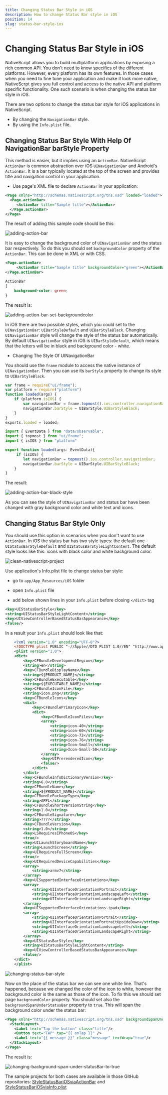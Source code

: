 ```yaml
---
title: Changing Status Bar Style in iOS
description: How to change Status Bar style in iOS
position: 14
slug: status-bar-style-ios
---
```


# Changing Status Bar Style in iOS
 
NativeScript allows you to build multiplatform applications by exposing a rich common API. You don't need to know specifics of the different platforms. However, every platform has its own features. In those cases when you need to fine tune your application and make it look more native, NativeScrpt gives you full control and access to the native API and platform specific functionality. One such scenario is when changing the status bar style in iOS. 

There are two options to change the status bar style for iOS applications in NativeScript.

- By changing the `NavigationBar` style. 
- By using the `Info.plist` file.
 
## Changing Status Bar Style With Help Of NavigationBar barStyle Property
 
This method is easier, but it implies using an `ActionBar`. NativeScript `ActionBar` is common abstraction over iOS `UINavigationBar` and Android's `ActionBar`. It is a bar typically located at the top of the screen and provides title and navigation control in your application.

- Use page's XML file to declare `ActionBar` in your application:

``` XML
<Page xmlns="http://schemas.nativescript.org/tns.xsd" loaded="loaded">
  <Page.actionBar>
     <ActionBar title="Sample title"></ActionBar>
  </Page.actionBar>
</Page>
```

The result of adding this sample code should be this:

![adding-action-bar](../docs/img/change-status-bar-style-ios/status-bar-style-via-actionbar.png "adding-action-bar")

It is easy to change the background color of `UINavigationBar` and the status bar respectively. To do this you should set `backgroundColor` property of the `ActionBar`. This can be done in XML or with CSS.

 
``` XML
<Page.actionBar>
     <ActionBar title="Sample title" backgroundColor="green"></ActionBar>
</Page.actionBar>
``` 
``` CSS
ActionBar 
{
    background-color: green;
}
```
 
The result is:
 
![adding-action-bar-set-backgroundcolor](../docs/img/change-status-bar-style-ios/status-bar-style-via-actionbar-set-backgroundcolor.png "adding-action-bar-set-backgroundcolor")

In iOS there are two possible styles, which you could set to the `UINavigationBar`: `UIBarStyleDefault` and `UIBarStyleBlack`. Changing `UINavigationBar` style will change the style of the status bar automatically. By default `UINavigationBar` style in iOS is `UIBarStyleDefault`, which means that the letters will be in black and background color - white. 

- Changing The Style Of UINavigationBar 

You should use the `frame` module to access the native instance of `UINavigationBar`. Then you can use its `barStyle` property to change its style to `UIBarStyleBlack`.

``` JavaScript
var frame = require("ui/frame");
var platform = require("platform")
function loaded(args) {
    if (platform.isIOS) {
        var navigationBar = frame.topmost().ios.controller.navigationBar;
        navigationBar.barStyle = UIBarStyle.UIBarStyleBlack;
    }
}
exports.loaded = loaded;
```
``` TypeScript
import { EventData } from "data/observable";
import { topmost } from "ui/frame";
import { isIOS } from "platform"

export function loaded(args: EventData){
     if (isIOS) {
        let navigationBar = topmost().ios.controller.navigationBar;
        navigationBar.barStyle = UIBarStyle.UIBarStyleBlack;
    }
}
```

The result:

![adding-action-bar-black-style](../docs/img/change-status-bar-style-ios/status-bar-style-via-actionbar-black-style.png "adding-action-bar-black-style")

As you can see the style of `UINavigationBar` and status bar have been changed with gray background color and white text and icons.
 
## Changing Status Bar Style Only
 
You should use this option in scenarios when you don't want to use `ActionBar`. In iOS the status bar has two style types: the default one - `UIStatusBarStyleDefault` and `UIStatusBarStyleLightContent`. The default style looks like this: icons with black color and white background color.

![clean-nativescript-project](../docs/img/change-status-bar-style-ios/status-bar-style-info.plist-startup.png "clean-nativescript-project")

Use application's Info.plist file to change status bar style:
  
* go to `app/App_Resources/iOS` folder
 
* open `Info.plist` file 
 
* add below shown lines in your `Info.plist` before closing `</dict>` tag

``` XML
<key>UIStatusBarStyle</key>
<string>UIStatusBarStyleLightContent</string>
<key>UIViewControllerBasedStatusBarAppearance</key>
<false/>
```

In a result your `Info.plist` should look like that:

``` XML
    <?xml version="1.0" encoding="UTF-8"?>
    <!DOCTYPE plist PUBLIC "-//Apple//DTD PLIST 1.0//EN" "http://www.apple.com/DTDs/PropertyList-1.0.dtd">
    <plist version="1.0">
    <dict>
        <key>CFBundleDevelopmentRegion</key>
        <string>en</string>
        <key>CFBundleDisplayName</key>
        <string>${PRODUCT_NAME}</string>
        <key>CFBundleExecutable</key>
        <string>${EXECUTABLE_NAME}</string>
        <key>CFBundleIconFile</key>
        <string>icon.png</string>
        <key>CFBundleIcons</key>
        <dict>
            <key>CFBundlePrimaryIcon</key>
            <dict>
                <key>CFBundleIconFiles</key>
                <array>
                    <string>icon-40</string>
                    <string>icon-60</string>
                    <string>icon-72</string>
                    <string>icon-76</string>
                    <string>Icon-Small</string>
                    <string>Icon-Small-50</string>
                </array>
                <key>UIPrerenderedIcon</key>
                <false/>
            </dict>
        </dict>
        <key>CFBundleInfoDictionaryVersion</key>
        <string>6.0</string>
        <key>CFBundleName</key>
        <string>${PRODUCT_NAME}</string>
        <key>CFBundlePackageType</key>
        <string>APPL</string>
        <key>CFBundleShortVersionString</key>
        <string>1.0</string>
        <key>CFBundleSignature</key>
        <string>????</string>
        <key>CFBundleVersion</key>
        <string>1.0</string>
        <key>LSRequiresIPhoneOS</key>
        <true/>
        <key>UILaunchStoryboardName</key>
        <string>LaunchScreen</string>
        <key>UIRequiresFullScreen</key>
        <true/>
        <key>UIRequiredDeviceCapabilities</key>
        <array>
            <string>armv7</string>
        </array>
        <key>UISupportedInterfaceOrientations</key>
        <array>
            <string>UIInterfaceOrientationPortrait</string>
            <string>UIInterfaceOrientationLandscapeLeft</string>
            <string>UIInterfaceOrientationLandscapeRight</string>
        </array>
        <key>UISupportedInterfaceOrientations~ipad</key>
        <array>
            <string>UIInterfaceOrientationPortrait</string>
            <string>UIInterfaceOrientationPortraitUpsideDown</string>
            <string>UIInterfaceOrientationLandscapeLeft</string>
            <string>UIInterfaceOrientationLandscapeRight</string>
        </array>
        <key>UIStatusBarStyle</key>
        <string>UIStatusBarStyleLightContent</string>
        <key>UIViewControllerBasedStatusBarAppearance</key>
        <false/>
    </dict>
    </plist>
```

![changing-status-bar-style](../docs/img/change-status-bar-style-ios/status-bar-style-info.plist-startup-style-change.png "changing-status-bar-style")

Now on the place of the status bar we can see one white line. That's happened, because we changed the color of the icon to white, however the background color is the same as those of the icon. To fix this we should set page `backgroundColor` property. You should set also the `backgroundSpanUnderStatusBar` property to `true`. This will span the background color under the status bar:
  
``` XML
<Page xmlns="http://schemas.nativescript.org/tns.xsd" backgroundSpanUnderStatusBar="true" backgroundColor="red">
  <StackLayout>
    <Label text="Tap the button" class="title"/>
    <Button text="TAP" tap="{{ onTap }}" />
    <Label text="{{ message }}" class="message" textWrap="true"/>
  </StackLayout>
</Page>
```
 
The result is:
  
![changing-background-span-under-statusBar-to-true](../docs/img/change-status-bar-style-ios/status-bar-style-info.plist-startup-backgroundSpan.png "changing-background-span-under-statusBar-to-true")
 
The sample projects for both cases are available in those GitHub repositories: [StyleStatusBariOSviaActionBar](https://github.com/tsonevn/StyleStatusBariOSviaActionBar.git) and [StyleStatusBariOSviaInfo.plist](https://github.com/tsonevn/StyleStatusBariOSviaInfo.plist.git)
